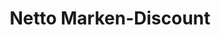 ---
title: "Netto Marken-Discount"
url: /chemnitz/netto-marken-discount-tschaikowskistrasse/
shop: Supermarkt
---